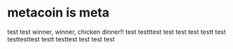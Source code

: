 # metacoin is meta

test
test
winner, winner, chicken dinner!!
test
testttest
test
test
test
testt
test
testtesttest
testt
testtest
test
test
test
